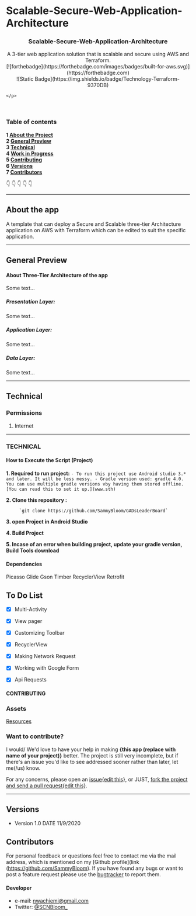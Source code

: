 # Scalable-Secure-Web-Application-Architecture



<p align="center">
  <h3 align="center">Scalable-Secure-Web-Application-Architecture</h3>
  
  <p align="center">
    A 3-tier web application solution that is scalable and secure using AWS and Terraform.
    <br>
     [![forthebadge](https://forthebadge.com/images/badges/built-for-aws.svg)](https://forthebadge.com)
    <br>
     ![Static Badge](https://img.shields.io/badge/Technology-Terraform-9370DB)
    <br>

    </p>
</p>    

<br>

### Table of contents

**1 [About the Project](#about-the-project)**<br>
**2 [General Preview](#general-preview)**<br>
**3 [Technical](#technical)**<br>
**4 [Work in Progress](#work-in-progress)**<br>
**5 [Contributing](#contributing)**<br>
**6 [Versions](#versions)**<br>
**7 [Contributors](#contributors)**<br>

:point_down: :point_down: :point_down: :point_down: :point_down:


<hr>

## About the app

A template that can deploy a Secure and Scalable three-tier Architecture application on AWS with Terraform which can be edited to suit the specific application. 

<hr>

## General Preview
#### About Three-Tier Architecture of the app

Some text...

##### Presentation Layer:
Some text...

##### Application Layer:
Some text...

##### Data Layer:
Some text...



<hr>

## Technical

### Permissions

1. Internet

<hr>

### TECHNICAL

#### How to Execute the Script (Project)

**1. Required to run project:**
       ` - To run this project use Android studio 3.* and later. It will be less messy.
         - Gradle version used: gradle 4.0. You can use multiple gradle versions vby having them stored offline. [You can read this to set it up.](www.sth)
        `

**2. Clone this repository :**
 
         `git clone https://github.com/SammyBloom/GADsLeaderBoard`
         
**3. open Project in Android Studio**

**4. Build Project**

**5. Incase of an error when building project, update your gradle version, Build Tools download**


#### Dependencies
Picasso
Glide
Gson
Timber
RecyclerView
Retrofit

## To Do List

- [x] Multi-Activity 
- [x] View pager
- [x] Customizing Toolbar
- [x] RecyclerView
- [x] Making Network Request
- [x] Working with Google Form
- [x] Api Requests


#### CONTRIBUTING
### Assets

[Resources](https://drive.google.com/drive/folders/1l-huMnFzu0Lh_olBCzHgovsUCwbKouMb)

### Want to contribute?
I would/ We'd love to have your help in making  **{this app (replace with name of your project)}** better. The project is still very incomplete, but if there's an issue you'd like to see addressed sooner rather than later, let me(/us) know. 

For any concerns, please open an [issue{edit this}](https://github.com/SammyBloom/GADsLeaderBoard/issues), or JUST, [fork the project and send a pull request{edit this}](https://github.com/YourUserNameHere/ProjectName/pulls). 

<hr>


## Versions 
* Version 1.0  DATE 11/9/2020


## Contributors
For personal feedback or questions feel free to contact me via the mail address, which is mentioned on my [Github profile](link (https://github.com/SammyBloom). If you have found any bugs or want to post a feature request please use the [bugtracker](https://github.com/SammyBloom/GADsLeaderBoard/issues) to report them.


#### Developer
* e-mail: nwachiemi@gmail.com
* Twitter: [@SCNBloom_](https://twitter.com/SCNBloom "SCNBloom")

